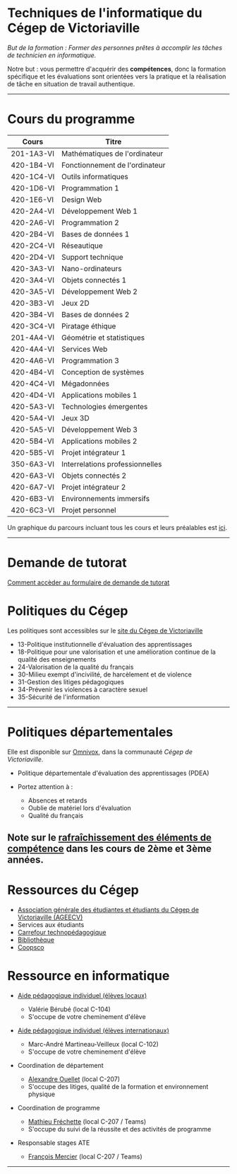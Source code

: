 # Techniques de l'informatique du Cégep de Victoriaville

_But de la formation : Former des personnes prêtes à accomplir les tâches de technicien en informatique._

Notre but : vous permettre d'acquérir des **compétences**, donc la formation spécifique et les évaluations sont orientées vers la pratique et la réalisation de tâche en situation de travail authentique.  

---

# Cours du programme  

Cours|	Titre
--|--
201-1A3-VI|	Mathématiques de l'ordinateur
420-1B4-VI|	Fonctionnement de l'ordinateur
420-1C4-VI|	Outils informatiques
420-1D6-VI|	Programmation 1
420-1E6-VI|	Design Web
420-2A4-VI|	Développement Web 1
420-2A6-VI|	Programmation 2
420-2B4-VI|	Bases de données 1
420-2C4-VI|	Réseautique
420-2D4-VI|	Support technique
420-3A3-VI|	Nano-ordinateurs
420-3A4-VI|	Objets connectés 1
420-3A5-VI|	Développement Web 2
420-3B3-VI|	Jeux 2D
420-3B4-VI|	Bases de données 2
420-3C4-VI|	Piratage éthique
201-4A4-VI|	Géométrie et statistiques
420-4A4-VI|	Services Web
420-4A6-VI|	Programmation 3
420-4B4-VI|	Conception de systèmes
420-4C4-VI|	Mégadonnées
420-4D4-VI|	Applications mobiles 1
420-5A3-VI|	Technologies émergentes
420-5A4-VI|	Jeux 3D
420-5A5-VI|	Développement Web 3
420-5B4-VI|	Applications mobiles 2
420-5B5-VI|	Projet intégrateur 1
350-6A3-VI|	Interrelations professionnelles
420-6A3-VI|	Objets connectés 2
420-6A7-VI|	Projet intégrateur 2
420-6B3-VI|	Environnements immersifs
420-6C3-VI|	Projet personnel


Un graphique du parcours incluant tous les cours et leurs préalables est [ici](grille.md).  

---

# Demande de tutorat  

[Comment accèder au formulaire de demande de tutorat](tutorat.md)  

# Politiques du Cégep

Les politiques sont accessibles sur le [site du Cégep de Victoriaville](https://www.cegepvicto.ca/cegep/documents-officiels/politique/)  

- 13-Politique institutionnelle d'évaluation des apprentissages
- 18-Politique pour une valorisation et une amélioration continue de la qualité des enseignements
- 24-Valorisation de la qualité du français
- 30-Milieu exempt d'incivilité, de harcèlement et de violence
- 31-Gestion des litiges pédagogiques
- 34-Prévenir les violences à caractère sexuel
- 35-Sécurité de l'information

---

# Politiques départementales

Elle est disponible sur [Omnivox](https://cegepvicto.omnivox.ca), dans la communauté _Cégep de Victoriaville_.  

- Politique départementale d'évaluation des apprentissages (PDEA)
- Portez attention à :  

    - Absences et retards
    - Oublie de matériel lors d'évaluation
    - Qualité du français

Note sur le [rafraîchissement des éléments de compétence](rafraichissement.md) dans les cours de 2ème et 3ème années.
--- 

# Ressources du Cégep

- [Association générale des étudiantes et étudiants du Cégep de Victoriaville (AGEECV)](https://www.cegepvicto.ca/eleves-actuels/ageecv/)  
- Services aux étudiants
- [Carrefour technopédagogique](https://www.cegepvicto.ca/eleves-actuels/services-eleve/carrefour-technopedagogique/)  
- [Bibliothèque](https://cegepvictobiblio.weebly.com)  
- [Coopsco](https://coopscovictoriaville.com/fr/)  

# Ressource en informatique

- [Aide pédagogique individuel (élèves locaux)](https://www.cegepvicto.ca/eleves-actuels/services-eleve/aides-pedagogiques-individuels/)    

    - Valérie Bérubé (local C-104)
    - S'occupe de votre cheminement d'élève  

- [Aide pédagogique individuel (élèves internationaux)](https://www.cegepvicto.ca/eleves-actuels/services-eleve/aides-pedagogiques-individuels/) 

    - Marc-André Martineau-Veilleux (local C-102)
    - S'occupe de votre cheminement d'élève  

- Coordination de département  

    - [Alexandre Ouellet](equipe.md) (local C-207)
   - S'occupe des litiges, qualité de la formation et environnement physique

- Coordination de programme  

    - [Mathieu Fréchette](equipe.md) (local C-207 / Teams)
    - S'occupe du suivi de la réussite et des activités de programme

- Responsable stages ATE  

    - [François Mercier](equipe.md) (local C-207 / Teams)

---
